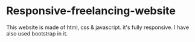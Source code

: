 # Responsive-freelancing-website
This website is made of html, css &amp; javascript. it's fully responsive. I have also used bootstrap in it. 

